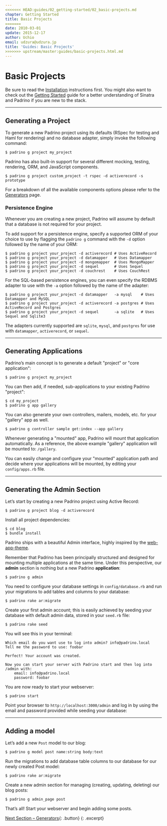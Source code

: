 ```yaml
---
<<<<<<< HEAD:guides/02_getting-started/02_basic-projects.md
chapter: Getting Started
title: Basic Projects
=======
date: 2010-03-01
update: 2015-12-17
author: Uchio
email: udzura@udzura.jp
title: 'Guides: Basic Projects'
>>>>>>> upstream/master:guides/basic-projects.html.md
---
```


# Basic Projects

Be sure to read the [Installation](/guides/installation "Installation")
instructions first. You might also want to check out the
[Getting Started](/guides/getting-started "Getting Started") guide for a better
understanding of Sinatra and Padrino if you are new to the stack.

---


## Generating a Project

To generate a new Padrino project using its defaults (RSpec for testing and Haml
for rendering) and no database adapter, simply invoke the following command:


~~~ shell
$ padrino g project my_project
~~~


Padrino has also built-in support for several different mocking, testing,
rendering, ORM, and JavaScript components.


~~~ shell
$ padrino g project custom_project -t rspec -d activerecord -s prototype
~~~


For a breakdown of all the available components options please refer to the
[Generators](/guides/generators "Generators") page.


### Persistence Engine

Whenever you are creating a new project, Padrino will assume by default that a
database is not required for your project.

To add support for a persistence engine, specify a supported ORM of your choice
to use by flagging the `padrino g` command with the `-d` option followed by the
name of your ORM:


~~~ shell
$ padrino g project your_project -d activerecord # Uses ActiveRecord
$ padrino g project your_project -d datamapper   # Uses Datamapper
$ padrino g project your_project -d mongomapper  # Uses MongoMapper
$ padrino g project your_project -d sequel       # Uses Sequel
$ padrino g project your_project -d couchrest    # Uses CouchRest
~~~


For the SQL-based persistence engines, you can even specify the RDBMS adapter to
use with the `-a` option followed by the name of the adapter:


~~~ shell
$ padrino g project your_project -d datamapper   -a mysql    # Uses Datamapper and MySQL
$ padrino g project your_project -d activerecord -a postgres # Uses ActiveRecord and Postgres
$ padrino g project your_project -d sequel       -a sqlite   # Uses Sequel and Sqlite3
~~~


The adapters currently supported are `sqlite`, `mysql`, and `postgres` for use
with `datamapper`, `activerecord`, or `sequel`.

---


## Generating Applications

Padrino’s main concept is to generate a default "project" or "core application":


~~~ shell
$ padrino g project my_project
~~~


You can then add, if needed, sub-applications to your existing Padrino "project":


~~~ shell
$ cd my_project
$ padrino g app gallery
~~~


You can also generate your own controllers, mailers, models, etc. for your
"gallery" app as well.


~~~ shell
$ padrino g controller sample get:index --app gallery
~~~


Whenever generating a "mounted" app, Padrino will mount that application
automatically. As a reference, the above example "gallery" application will be
mounted to: `/gallery`.

You can easily change and configure your "mounted" application path and decide
where your applications will be mounted, by editing your `config/apps.rb` file.

---


## Generating the Admin Section

Let’s start by creating a new Padrino project using Active Record:


~~~ shell
$ padrino g project blog -d activerecord
~~~


Install all project dependencies:


~~~ shell
$ cd blog
$ bundle install
~~~


Padrino ships with a beautiful Admin interface, highly inspired by the
[web-app-theme](http://github.com/pilu/web-app-theme "web-app-theme").

Remember that Padrino has been principally structured and designed for mounting
multiple applications at the same time. Under this perspective, our **admin**
section is nothing but a new Padrino **application**:


~~~ shell
$ padrino g admin
~~~


You need to configure your database settings in `config/database.rb` and run
your migrations to add tables and columns to your database:


~~~ shell
$ padrino rake ar:migrate
~~~


Create your first admin account; this is easily achieved by seeding your
database with default admin data, stored in your `seed.rb` file:


~~~ shell
$ padrino rake seed
~~~


You will see this in your terminal:


~~~ shell
Which email do you want use to log into admin? info@padrino.local
Tell me the password to use: foobar

Perfect! Your account was created.

Now you can start your server with Padrino start and then log into /admin with:
    email: info@padrino.local
    password: foobar
~~~


You are now ready to start your webserver:


~~~ shell
$ padrino start
~~~

Point your browser to `http://localhost:3000/admin` and log in by using the
email and password provided while seeding your database:

---


## Adding a model

Let’s add a new `Post` model to our blog:


~~~ shell
$ padrino g model post name:string body:text
~~~


Run the migrations to add database table columns to our database for our newly
created Post model:


~~~ shell
$ padrino rake ar:migrate
~~~


Create a new admin section for managing (creating, updating, deleting) our blog
posts:


~~~ shell
$ padrino g admin_page post
~~~


That’s all! Start your webserver and begin adding some posts.

[Next Section &ndash; Generators](/guides/generators){: .button}
{: .excerpt}
